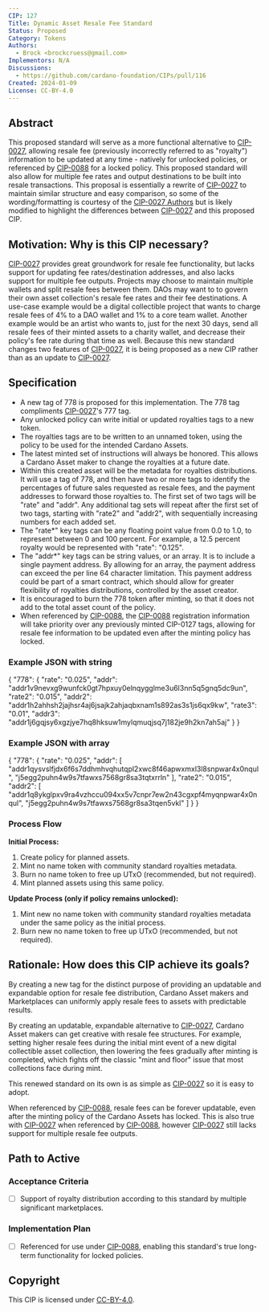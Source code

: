 ```yaml
---
CIP: 127
Title: Dynamic Asset Resale Fee Standard
Status: Proposed
Category: Tokens
Authors:
  - Brock <brockcruess@gmail.com>
Implementors: N/A
Discussions:
  - https://github.com/cardano-foundation/CIPs/pull/116
Created: 2024-01-09
License: CC-BY-4.0
---
```


## Abstract

This proposed standard will serve as a more functional alternative to [CIP-0027](https://github.com/cardano-foundation/CIPs/tree/master/CIP-0027), allowing resale fee (previously incorrectly referred to as "royalty") information to be updated at any time - natively for unlocked policies, or referenced by [CIP-0088](https://github.com/cardano-foundation/CIPs/tree/master/CIP-0088) for a locked policy. This proposed standard will also allow for multiple fee rates and output destinations to be built into resale transactions. This proposal is essentially a rewrite of [CIP-0027](https://github.com/cardano-foundation/CIPs/tree/master/CIP-0027) to maintain similar structure and easy comparison, so some of the wording/formatting is courtesy of the [CIP-0027 Authors](https://github.com/cardano-foundation/CIPs/tree/master/CIP-0027) but is likely modified to highlight the differences between [CIP-0027](https://github.com/cardano-foundation/CIPs/tree/master/CIP-0027) and this proposed CIP.

## Motivation: Why is this CIP necessary?

[CIP-0027](https://github.com/cardano-foundation/CIPs/tree/master/CIP-0027) provides great groundwork for resale fee functionality, but lacks support for updating fee rates/destination addresses, and also lacks support for multiple fee outputs. Projects may choose to maintain multiple wallets and split resale fees between them. DAOs may want to to govern their own asset collection's resale fee rates and their fee destinations. A use-case example would be a digital collectible project that wants to charge resale fees of 4% to a DAO wallet and 1% to a core team wallet. Another example would be an artist who wants to, just for the next 30 days, send all resale fees of their minted assets to a charity wallet, and decrease their policy's fee rate during that time as well. Because this new standard changes two features of [CIP-0027](https://github.com/cardano-foundation/CIPs/tree/master/CIP-0027), it is being proposed as a new CIP rather than as an update to [CIP-0027](https://github.com/cardano-foundation/CIPs/tree/master/CIP-0027).

## Specification

- A new tag of 778 is proposed for this implementation. The 778 tag compliments [CIP-0027](https://github.com/cardano-foundation/CIPs/tree/master/CIP-0027)'s 777 tag.
- Any unlocked policy can write initial or updated royalties tags to a new token.
- The royalties tags are to be written to an unnamed token, using the policy to be used for the intended Cardano Assets.
- The latest minted set of instructions will always be honored. This allows a Cardano Asset maker to change the royalties at a future date.
- Within this created asset will be the metadata for royalties distributions.  It will use a tag of 778, and then have two or more tags to identify the percentages of future sales requested as resale fees, and the payment addresses to forward those royalties to. The first set of two tags will be "rate" and "addr". Any additional tag sets will repeat after the first set of two tags, starting with "rate2" and "addr2", with sequentially increasing numbers for each added set.
- The "rate*" key tags can be any floating point value from 0.0 to 1.0, to represent between 0 and 100 percent. For example, a 12.5 percent royalty would be represented with "rate": "0.125".
- The "addr*" key tags can be string values, or an array. It is to include a single payment address. By allowing for an array, the payment address can exceed the per line 64 character limitation. This payment address could be part of a smart contract, which should allow for greater flexibility of royalties distributions, controlled by the asset creator.
- It is encouraged to burn the 778 token after minting, so that it does not add to the total asset count of the policy.
- When referenced by [CIP-0088](https://github.com/cardano-foundation/CIPs/tree/master/CIP-0088), the [CIP-0088](https://github.com/cardano-foundation/CIPs/tree/master/CIP-0088) registration information will take priority over any previously minted CIP-0127 tags, allowing for resale fee information to be updated even after the minting policy has locked.


### Example JSON with string

{
	"778": {
		"rate": "0.025",
		"addr": "addr1v9nevxg9wunfck0gt7hpxuy0elnqygglme3u6l3nn5q5gnq5dc9un",
     		"rate2": "0.015",
		"addr2": "addr1h2ahhsh2jajhsr4aj6jsajk2ahjaqbxnam1s892as3s1js6qx9kw",
     		"rate3": "0.01",
		"addr3": "addr1j6gqjsy6xgzjye7hq8hksuw1mylqmuqjsq7j182je9h2kn7ah5aj"
	}
}

### Example JSON with array

{
	"778": {
		"rate": "0.025",
		"addr": [
			"addr1qysvslfjdx6f6s7ddhmhvqhutqpl2xwc8f46apwxmxl3l8snpwar4x0nqul",
			"j5egg2puhn4w9s7tfawxs7568gr8sa3tqtxrrln"
		],
  		"rate2": "0.015",
		"addr2": [
			"addr1q8ykglpxv9ra4vzhccu094xx5v7cnpr7ew2n43cgxpf4myqnpwar4x0nqul",
			"j5egg2puhn4w9s7tfawxs7568gr8sa3tqen5vkl"
		]
	}
}

### Process Flow

**Initial Process:**
1) Create policy for planned assets.
2) Mint no name token with community standard royalties metadata.
3) Burn no name token to free up UTxO (recommended, but not required).
4) Mint planned assets using this same policy.

**Update Process (only if policy remains unlocked):**
1) Mint new no name token with community standard royalties metadata under the same policy as the initial process.
2) Burn new no name token to free up UTxO (recommended, but not required).

## Rationale: How does this CIP achieve its goals?

By creating a new tag for the distinct purpose of providing an updatable and expandable option for resale fee distribution, Cardano Asset makers and Marketplaces can uniformly apply resale fees to assets with predictable results.

By creating an updatable, expandable alternative to [CIP-0027](https://github.com/cardano-foundation/CIPs/tree/master/CIP-0027), Cardano Asset makers can get creative with resale fee structures. For example, setting higher resale fees during the initial mint event of a new digital collectible asset collection, then lowering the fees gradually after minting is completed, which fights off the classic "mint and floor" issue that most collections face during mint.

This renewed standard on its own is as simple as [CIP-0027](https://github.com/cardano-foundation/CIPs/tree/master/CIP-0027) so it is easy to adopt.

When referenced by [CIP-0088](https://github.com/cardano-foundation/CIPs/tree/master/CIP-0088), resale fees can be forever updatable, even after the minting policy of the Cardano Assets has locked. This is also true with [CIP-0027](https://github.com/cardano-foundation/CIPs/tree/master/CIP-0027) when referenced by [CIP-0088](https://github.com/cardano-foundation/CIPs/tree/master/CIP-0088), however [CIP-0027](https://github.com/cardano-foundation/CIPs/tree/master/CIP-0027) still lacks support for multiple resale fee outputs.

## Path to Active

### Acceptance Criteria

- [ ] Support of royalty distribution according to this standard by multiple significant marketplaces.

### Implementation Plan

- [ ] Referenced for use under [CIP-0088](https://github.com/cardano-foundation/CIPs/tree/master/CIP-0088), enabling this standard's true long-term functionality for locked policies.

## Copyright

This CIP is licensed under [CC-BY-4.0](https://creativecommons.org/licenses/by/4.0/legalcode).
